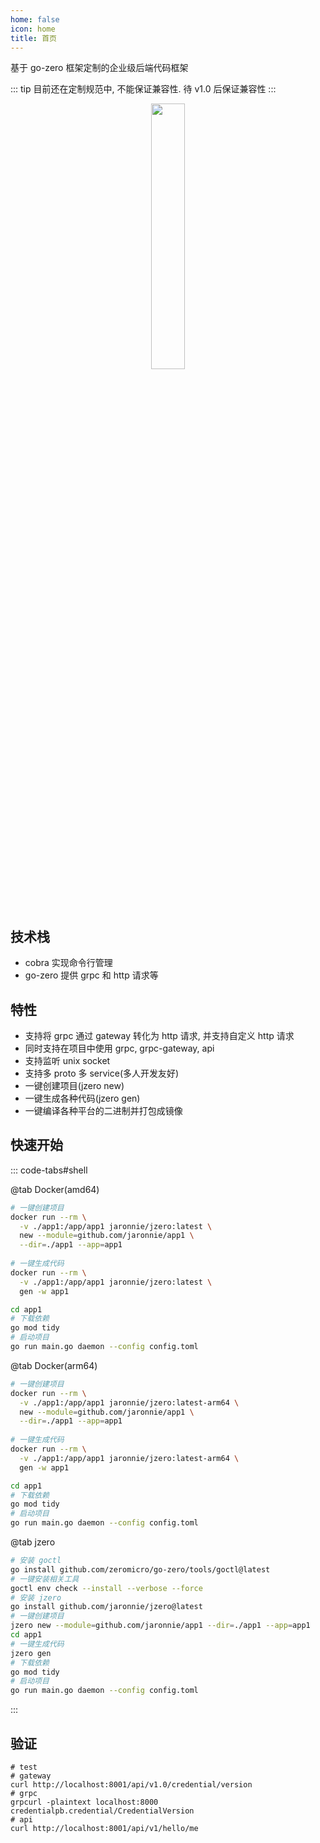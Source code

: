 ```yaml
---
home: false
icon: home
title: 首页
---
```


基于 go-zero 框架定制的企业级后端代码框架

::: tip 目前还在定制规范中, 不能保证兼容性. 待 v1.0 后保证兼容性
:::

<div style="text-align: center;">
  <img src="https://oss.jaronnie.com/jzero.jpg" style="width: 33%;" alt=""/>
</div>

## 技术栈

* cobra 实现命令行管理
* go-zero 提供 grpc 和 http 请求等

## 特性

* 支持将 grpc 通过 gateway 转化为 http 请求, 并支持自定义 http 请求
* 同时支持在项目中使用 grpc, grpc-gateway, api
* 支持监听 unix socket
* 支持多 proto 多 service(多人开发友好)
* 一键创建项目(jzero new)
* 一键生成各种代码(jzero gen)
* 一键编译各种平台的二进制并打包成镜像

## 快速开始

::: code-tabs#shell

@tab Docker(amd64)

```bash
# 一键创建项目
docker run --rm \
  -v ./app1:/app/app1 jaronnie/jzero:latest \
  new --module=github.com/jaronnie/app1 \
  --dir=./app1 --app=app1
  
# 一键生成代码
docker run --rm \
  -v ./app1:/app/app1 jaronnie/jzero:latest \
  gen -w app1

cd app1
# 下载依赖
go mod tidy
# 启动项目
go run main.go daemon --config config.toml
```

@tab Docker(arm64)

```bash
# 一键创建项目
docker run --rm \
  -v ./app1:/app/app1 jaronnie/jzero:latest-arm64 \
  new --module=github.com/jaronnie/app1 \
  --dir=./app1 --app=app1
  
# 一键生成代码
docker run --rm \
  -v ./app1:/app/app1 jaronnie/jzero:latest-arm64 \
  gen -w app1

cd app1
# 下载依赖
go mod tidy
# 启动项目
go run main.go daemon --config config.toml
```

@tab jzero

```bash
# 安装 goctl
go install github.com/zeromicro/go-zero/tools/goctl@latest
# 一键安装相关工具
goctl env check --install --verbose --force
# 安装 jzero
go install github.com/jaronnie/jzero@latest
# 一键创建项目
jzero new --module=github.com/jaronnie/app1 --dir=./app1 --app=app1
cd app1
# 一键生成代码
jzero gen
# 下载依赖
go mod tidy
# 启动项目
go run main.go daemon --config config.toml
```
:::

## 验证

```shell
# test
# gateway
curl http://localhost:8001/api/v1.0/credential/version
# grpc
grpcurl -plaintext localhost:8000 credentialpb.credential/CredentialVersion
# api
curl http://localhost:8001/api/v1/hello/me
```


